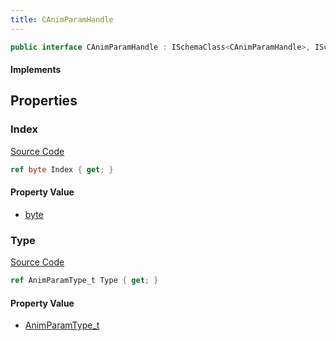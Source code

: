 ```yaml
---
title: CAnimParamHandle
---
```


```csharp
public interface CAnimParamHandle : ISchemaClass<CAnimParamHandle>, ISchemaField, ISchemaClass, INativeHandle
```

#### Implements

## Properties

### Index

[Source Code](https://github.com/swiftly-solution/swiftlys2/blob/beta/managed/src/SwiftlyS2.Generated/Schemas/Interfaces/CAnimParamHandle.cs#L18)

```csharp
ref byte Index { get; }
```

#### Property Value

- [byte](https://learn.microsoft.com/dotnet/api/system.byte)

### Type

[Source Code](https://github.com/swiftly-solution/swiftlys2/blob/beta/managed/src/SwiftlyS2.Generated/Schemas/Interfaces/CAnimParamHandle.cs#L16)

```csharp
ref AnimParamType_t Type { get; }
```

#### Property Value

- [AnimParamType_t](/docs/api/shared/schemadefinitions/animparamtype_t)

